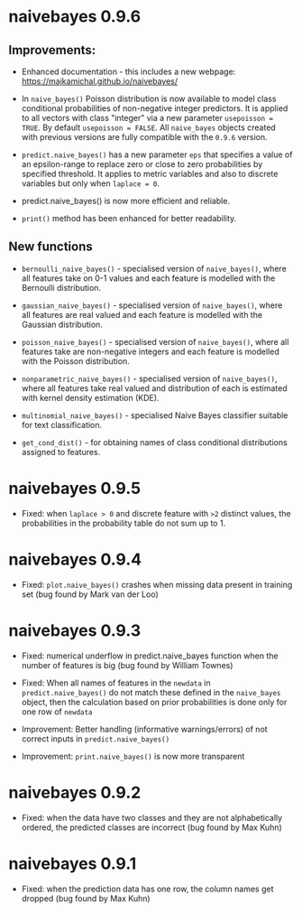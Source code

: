 # naivebayes 0.9.6

## Improvements:

* Enhanced documentation - this includes a new webpage: https://majkamichal.github.io/naivebayes/

* In `naive_bayes()` Poisson distribution is now available to model class conditional probabilities of non-negative integer predictors. It is applied to all vectors with class "integer" via a new parameter `usepoisson = TRUE`. By default `usepoisson = FALSE`. All `naive_bayes` objects created with previous versions are fully compatible with the `0.9.6` version.

* `predict.naive_bayes()` has a new parameter `eps` that specifies a value of an epsilon-range to replace zero or close to zero probabilities by specified threshold. It applies to metric variables and also to discrete variables but only when `laplace = 0`.

* predict.naive_bayes() is now more efficient and reliable.

* `print()` method has been enhanced for better readability.

## New functions

* `bernoulli_naive_bayes()` - specialised version of `naive_bayes()`, where all features take on 0-1 values and each feature is modelled with the Bernoulli distribution.
	    
* `gaussian_naive_bayes()` - specialised version of `naive_bayes()`, where all features are real valued and each feature is modelled with the Gaussian distribution.
	   
* `poisson_naive_bayes()` - specialised version of `naive_bayes()`, where all features take are non-negative integers and each feature is modelled with the Poisson distribution.

* `nonparametric_naive_bayes()` - specialised version of `naive_bayes()`, where all features take real valued and distribution of each is estimated with kernel density estimation (KDE).

* `multinomial_naive_bayes()` - specialised Naive Bayes classifier suitable for text classification.
	    
* `get_cond_dist()` - for obtaining names of class conditional distributions assigned to features.

# naivebayes 0.9.5

* Fixed: when `laplace > 0` and discrete feature with `>2` distinct values, the probabilities in the probability table do not sum up to 1.

# naivebayes 0.9.4

* Fixed: `plot.naive_bayes()` crashes when missing data present in training set (bug found by Mark van der Loo)

# naivebayes 0.9.3

* Fixed: numerical underflow in predict.naive_bayes function when the number of features is big (bug found by William Townes)

* Fixed: When all names of features in the `newdata` in `predict.naive_bayes()` do not match these defined in the `naive_bayes` object, then the calculation based on prior probabilities is done only for one row of `newdata`

* Improvement: Better handling (informative warnings/errors) of not correct inputs in `predict.naive_bayes()` 

* Improvement: `print.naive_bayes()` is now more transparent

# naivebayes 0.9.2

* Fixed: when the data have two classes and they are not alphabetically ordered, the predicted classes are incorrect (bug found by Max Kuhn)

# naivebayes 0.9.1

* Fixed: when the prediction data has one row, the column names get dropped (bug found by Max Kuhn)
	
